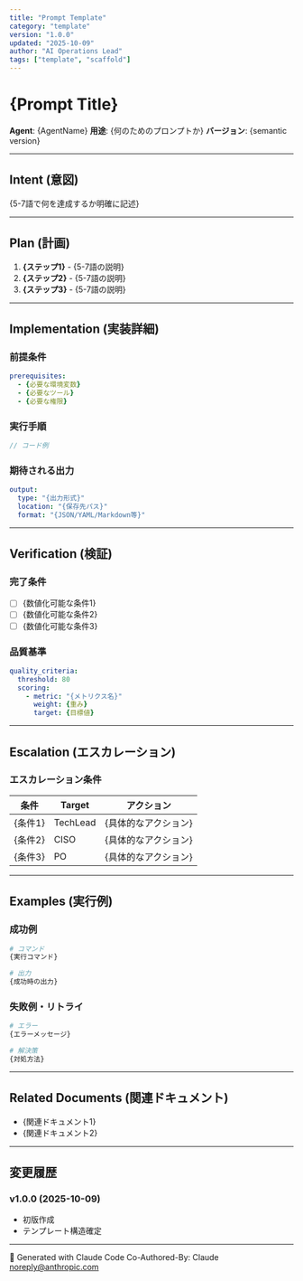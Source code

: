 ```yaml
---
title: "Prompt Template"
category: "template"
version: "1.0.0"
updated: "2025-10-09"
author: "AI Operations Lead"
tags: ["template", "scaffold"]
---
```


# {Prompt Title}

**Agent**: {AgentName}
**用途**: {何のためのプロンプトか}
**バージョン**: {semantic version}

---

## Intent (意図)

{5-7語で何を達成するか明確に記述}

---

## Plan (計画)

1. **{ステップ1}** - {5-7語の説明}
2. **{ステップ2}** - {5-7語の説明}
3. **{ステップ3}** - {5-7語の説明}

---

## Implementation (実装詳細)

### 前提条件

```yaml
prerequisites:
  - {必要な環境変数}
  - {必要なツール}
  - {必要な権限}
```

### 実行手順

```typescript
// コード例
```

### 期待される出力

```yaml
output:
  type: "{出力形式}"
  location: "{保存先パス}"
  format: "{JSON/YAML/Markdown等}"
```

---

## Verification (検証)

### 完了条件

- [ ] {数値化可能な条件1}
- [ ] {数値化可能な条件2}
- [ ] {数値化可能な条件3}

### 品質基準

```yaml
quality_criteria:
  threshold: 80
  scoring:
    - metric: "{メトリクス名}"
      weight: {重み}
      target: {目標値}
```

---

## Escalation (エスカレーション)

### エスカレーション条件

| 条件 | Target | アクション |
|------|--------|-----------|
| {条件1} | TechLead | {具体的なアクション} |
| {条件2} | CISO | {具体的なアクション} |
| {条件3} | PO | {具体的なアクション} |

---

## Examples (実行例)

### 成功例

```bash
# コマンド
{実行コマンド}

# 出力
{成功時の出力}
```

### 失敗例・リトライ

```bash
# エラー
{エラーメッセージ}

# 解決策
{対処方法}
```

---

## Related Documents (関連ドキュメント)

- {関連ドキュメント1}
- {関連ドキュメント2}

---

## 変更履歴

### v1.0.0 (2025-10-09)
- 初版作成
- テンプレート構造確定

---

🤖 Generated with Claude Code
Co-Authored-By: Claude <noreply@anthropic.com>

